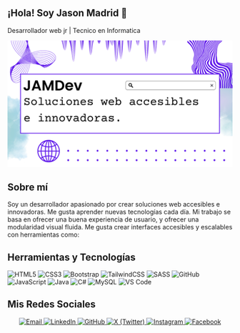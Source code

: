 ## ¡Hola! Soy Jason Madrid 👋

Desarrollador web jr | Tecnico en Informatica

![Jason Madrid Banner](JAMDev_Banner.png)

## Sobre mí

Soy un desarrollador apasionado por crear soluciones web accesibles e innovadoras. Me gusta aprender nuevas tecnologías cada día. Mi trabajo se basa en ofrecer una buena experiencia de usuario, y ofrecer una modularidad visual fluida. Me gusta crear interfaces accesibles y escalables con herramientas como:

## Herramientas y Tecnologías

<p align="start">
  <img src="https://cdn.jsdelivr.net/gh/devicons/devicon/icons/html5/html5-original.svg" alt="HTML5" width="40" />
  <img src="https://cdn.jsdelivr.net/gh/devicons/devicon/icons/css3/css3-original.svg" alt="CSS3" width="40" />
  <img src="https://cdn.jsdelivr.net/gh/devicons/devicon/icons/bootstrap/bootstrap-plain.svg" alt="Bootstrap" width="40" />
  <img src="https://cdn.jsdelivr.net/gh/devicons/devicon@latest/icons/tailwindcss/tailwindcss-original.svg" alt="TailwindCSS" width="40" />
  <img src="https://cdn.jsdelivr.net/gh/devicons/devicon@latest/icons/sass/sass-original.svg" alt="SASS" width="40" />        
  <img src="https://cdn.jsdelivr.net/gh/devicons/devicon/icons/github/github-original.svg" alt="GitHub" width="40" />
  <img src="https://cdn.jsdelivr.net/gh/devicons/devicon/icons/javascript/javascript-original.svg" alt="JavaScript" width="40" />
  <img src="https://cdn.jsdelivr.net/gh/devicons/devicon@latest/icons/java/java-original.svg" alt="Java" width="40" />
  <img src="https://cdn.jsdelivr.net/gh/devicons/devicon@latest/icons/csharp/csharp-original.svg" alt="C#" width="40" />
  <img src="https://cdn.jsdelivr.net/gh/devicons/devicon@latest/icons/mysql/mysql-original-wordmark.svg" alt="MySQL" width="40" />
  <img src="https://cdn.jsdelivr.net/gh/devicons/devicon/icons/vscode/vscode-original.svg" alt="VS Code" width="40" />
</p>

## Mis Redes Sociales

<p align="center">
  <a href="mailto:jason.madridf@gmail.com" aria-label="Correo">
    <img src="https://img.shields.io/badge/Email-jason.madridf@gmail.com-D14836?style=for-the-badge&logo=gmail&logoColor=white" alt="Email" />
  </a>
  <a href="https://www.linkedin.com/in/jason-madrid-08622935b" aria-label="Perfil en LinkedIn">
    <img src="https://img.shields.io/badge/LinkedIn-Jason%20Madrid-0077B5?style=for-the-badge&logo=linkedin&logoColor=white" alt="LinkedIn" />
  </a>
  <a href="https://github.com/JasonHN06" aria-label="Perfil en GitHub">
    <img src="https://img.shields.io/badge/GitHub-JasonHN06-181717?style=for-the-badge&logo=github&logoColor=white" alt="GitHub" />
  </a>
  <a href="https://x.com/jasonhnn6" aria-label="Perfil en X (Twitter)">
    <img src="https://img.shields.io/badge/X-%40jasonhnn6-000000?style=for-the-badge&logo=x&logoColor=white" alt="X (Twitter)" />
  </a>
  <a href="https://www.instagram.com/jason_figueroa_/" aria-label="Perfil en Instagram">
    <img src="https://img.shields.io/badge/Instagram-jason_figueroa_-E4405F?style=for-the-badge&logo=instagram&logoColor=white" alt="Instagram" />
  </a>
  <a href="https://www.facebook.com/jason.madrid.357" aria-label="Perfil en Facebook">
    <img src="https://img.shields.io/badge/Facebook-jason.madrid.357-1877F2?style=for-the-badge&logo=facebook&logoColor=white" alt="Facebook" />
  </a>
</p>
